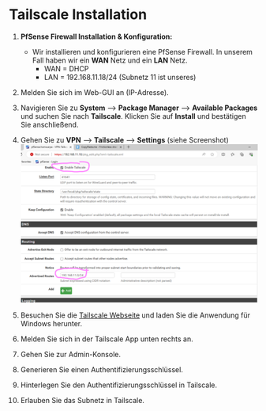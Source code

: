 # Tailscale Installation

1. **PfSense Firewall Installation & Konfiguration:**  
   - Wir installieren und konfigurieren eine PfSense Firewall. In unserem Fall haben wir ein **WAN** Netz und ein **LAN** Netz.
     - WAN = DHCP
     - LAN = 192.168.11.18/24 (Subnetz 11 ist unseres)

2. Melden Sie sich im Web-GUI an (IP-Adresse).

3. Navigieren Sie zu **System** --> **Package Manager** --> **Available Packages** und suchen Sie nach **Tailscale**. Klicken Sie auf **Install** und bestätigen Sie anschließend.

4. Gehen Sie zu **VPN** --> **Tailscale** --> **Settings** (siehe Screenshot) ![](Images/Tailscaleconfig.png)

5. Besuchen Sie die [Tailscale Webseite](https://tailscale.com/download) und laden Sie die Anwendung für Windows herunter.

6. Melden Sie sich in der Tailscale App unten rechts an.

7. Gehen Sie zur Admin-Konsole.

8. Generieren Sie einen Authentifizierungsschlüssel.

9. Hinterlegen Sie den Authentifizierungsschlüssel in Tailscale.

10. Erlauben Sie das Subnetz in Tailscale.